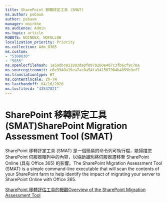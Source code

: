 ```yaml
---
title: SharePoint 移轉評定工具 (SMAT)
ms.author: pebaum
author: pebaum
manager: mnirkhe
ms.audience: Admin
ms.topic: article
ROBOTS: NOINDEX, NOFOLLOW
localization_priority: Priority
ms.collection: Adm_O365
ms.custom:
- "5300030"
- "5035"
ms.openlocfilehash: 1a59dbc011803da0f8970260e4b7c3fb6cf9c70a
ms.sourcegitcommit: e6e9340a19ea7ac0a54fa941507904b4859b9ef7
ms.translationtype: HT
ms.contentlocale: zh-TW
ms.lasthandoff: 04/16/2020
ms.locfileid: "43537821"
---
```

# <a name="sharepoint-migration-assessment-tool-smat"></a><span data-ttu-id="33bd9-102">SharePoint 移轉評定工具 (SMAT)</span><span class="sxs-lookup"><span data-stu-id="33bd9-102">SharePoint Migration Assessment Tool (SMAT)</span></span>

<span data-ttu-id="33bd9-103">SharePoint 移轉評定工具 (SMAT) 是一個簡易的命令列可執行檔，能掃描您 SharePoint 伺服器陣列中的內容，以協助識別將伺服器遷移至 SharePoint Online (具有 Office 365) 的影響。</span><span class="sxs-lookup"><span data-stu-id="33bd9-103">The SharePoint Migration Assessment Tool (SMAT) is a simple command-line executable that will scan the contents of your SharePoint farm to help identify the impact of migrating your server to SharePoint Online with Office 365.</span></span>

[<span data-ttu-id="33bd9-104">SharePoint 移轉評估工具的概觀</span><span class="sxs-lookup"><span data-stu-id="33bd9-104">Overview of the SharePoint Migration Assessment Tool</span></span>](https://docs.microsoft.com/sharepointmigration/overview-of-the-sharepoint-migration-assessment-tool)

